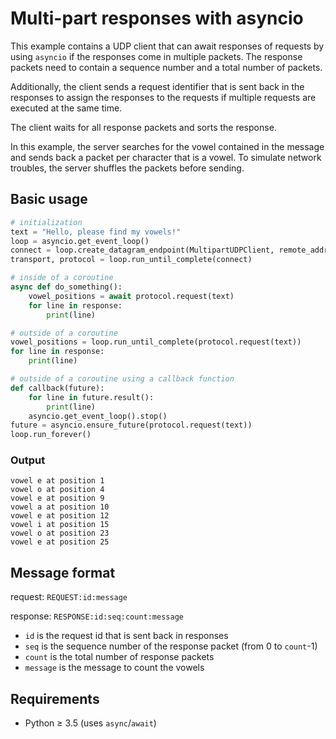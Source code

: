 # Multi-part responses with asyncio

This example contains a UDP client that can await responses of requests by using `asyncio` if the responses come in multiple packets. The response packets need to contain a sequence number and a total number of packets.

Additionally, the client sends a request identifier that is sent back in the responses to assign the responses to the requests if multiple requests are executed at the same time.

The client waits for all response packets and sorts the response.

In this example, the server searches for the vowel contained in the message and sends back a packet per character that is a vowel. To simulate network troubles, the server shuffles the packets before sending.

## Basic usage

```python
# initialization
text = "Hello, please find my vowels!"
loop = asyncio.get_event_loop()
connect = loop.create_datagram_endpoint(MultipartUDPClient, remote_addr=("::1", 9999))
transport, protocol = loop.run_until_complete(connect)

# inside of a coroutine
async def do_something():
    vowel_positions = await protocol.request(text)
    for line in response:
        print(line)

# outside of a coroutine
vowel_positions = loop.run_until_complete(protocol.request(text))
for line in response:
    print(line)

# outside of a coroutine using a callback function
def callback(future):
    for line in future.result():
        print(line)
    asyncio.get_event_loop().stop()
future = asyncio.ensure_future(protocol.request(text))
loop.run_forever()
```

### Output
```
vowel e at position 1
vowel o at position 4
vowel e at position 9
vowel a at position 10
vowel e at position 12
vowel i at position 15
vowel o at position 23
vowel e at position 25
```

## Message format
request: `REQUEST:id:message`

response: `RESPONSE:id:seq:count:message`

* `id` is the request id that is sent back in responses
* `seq` is the sequence number of the response packet (from 0 to `count`-1)
* `count` is the total number of response packets
* `message` is the message to count the vowels

## Requirements

* Python ≥ 3.5 (uses `async`/`await`)

